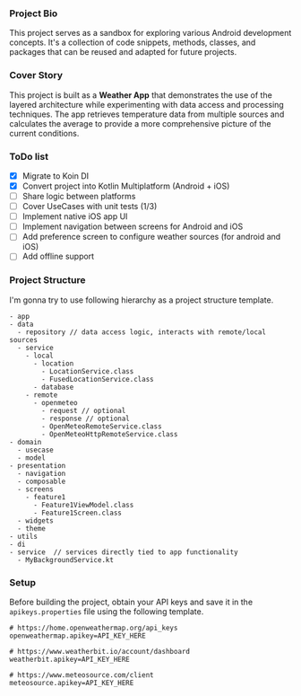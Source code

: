 ### Project Bio
This project serves as a sandbox for exploring various Android development concepts. It's a collection of code snippets, methods, classes, and packages that can be reused and adapted for future projects.

### Cover Story
This project is built as a **Weather App** that demonstrates the use of the layered architecture while experimenting with data access and processing techniques. The app retrieves temperature data from multiple sources and calculates the average to provide a more comprehensive picture of the current conditions.

### ToDo list
- [x] Migrate to Koin DI
- [x] Convert project into Kotlin Multiplatform (Android + iOS)
- [ ] Share logic between platforms
- [ ] Cover UseCases with unit tests (1/3)
- [ ] Implement native iOS app UI
- [ ] Implement navigation between screens for Android and iOS
- [ ] Add preference screen to configure weather sources (for android and iOS)
- [ ] Add offline support
 
### Project Structure
I'm gonna try to use following hierarchy as a project structure template.
```
- app
- data
  - repository // data access logic, interacts with remote/local sources
  - service
    - local
      - location
        - LocationService.class
        - FusedLocationService.class
      - database
    - remote
      - openmeteo
        - request // optional
        - response // optional
        - OpenMeteoRemoteService.class
        - OpenMeteoHttpRemoteService.class
- domain
  - usecase
  - model
- presentation
  - navigation
  - composable
  - screens
    - feature1
      - Feature1ViewModel.class
      - Feature1Screen.class
  - widgets
  - theme
- utils
- di
- service  // services directly tied to app functionality
  - MyBackgroundService.kt
```

### Setup
Before building the project, obtain your API keys and save it in the `apikeys.properties` file using the following template.
```properties  
# https://home.openweathermap.org/api_keys  
openweathermap.apikey=API_KEY_HERE

# https://www.weatherbit.io/account/dashboard
weatherbit.apikey=API_KEY_HERE

# https://www.meteosource.com/client
meteosource.apikey=API_KEY_HERE
```
